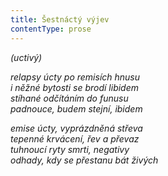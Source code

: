 ```yaml
---
title: Šestnáctý výjev
contentType: prose
---
```


_(uctivý)_

_relapsy úcty po remisích hnusu  
i něžné bytosti se brodí libidem  
stíhané odčítáním do funusu  
padnouce, budem stejní, ibidem_

_emise úcty, vyprázdněná střeva  
tepenné krvácení, řev a převaz  
tuhnoucí ryty smrti, negativy  
odhady, kdy se přestanu bát živých_
